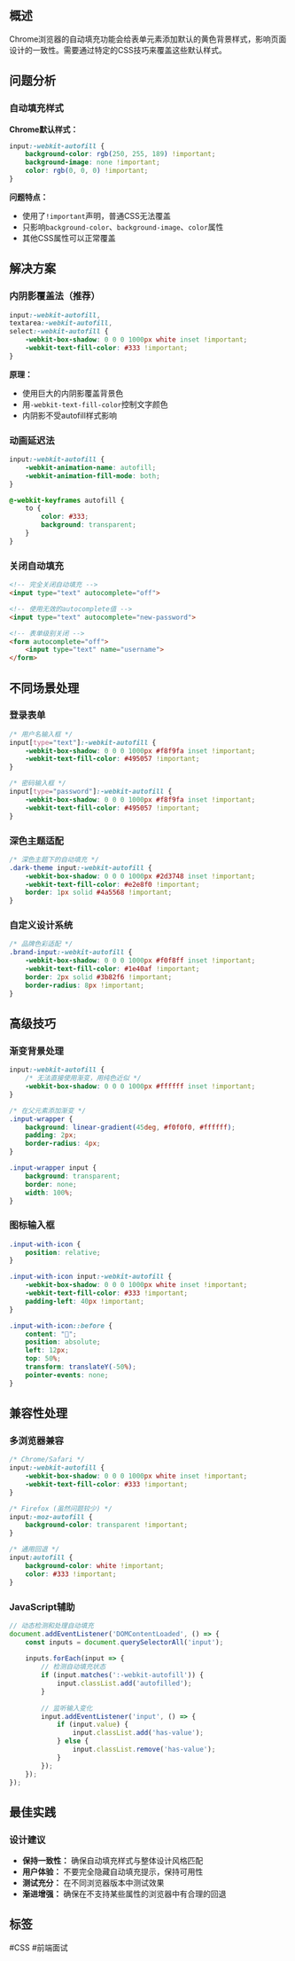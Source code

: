 ## 概述

Chrome浏览器的自动填充功能会给表单元素添加默认的黄色背景样式，影响页面设计的一致性。需要通过特定的CSS技巧来覆盖这些默认样式。

## 问题分析

### 自动填充样式

**Chrome默认样式：**
```css
input:-webkit-autofill {
    background-color: rgb(250, 255, 189) !important;
    background-image: none !important;
    color: rgb(0, 0, 0) !important;
}
```

**问题特点：**
- 使用了`!important`声明，普通CSS无法覆盖
- 只影响`background-color`、`background-image`、`color`属性
- 其他CSS属性可以正常覆盖

## 解决方案

### 内阴影覆盖法（推荐）

```css
input:-webkit-autofill,
textarea:-webkit-autofill,
select:-webkit-autofill {
    -webkit-box-shadow: 0 0 0 1000px white inset !important;
    -webkit-text-fill-color: #333 !important;
}
```

**原理：**
- 使用巨大的内阴影覆盖背景色
- 用`-webkit-text-fill-color`控制文字颜色
- 内阴影不受autofill样式影响

### 动画延迟法

```css
input:-webkit-autofill {
    -webkit-animation-name: autofill;
    -webkit-animation-fill-mode: both;
}

@-webkit-keyframes autofill {
    to {
        color: #333;
        background: transparent;
    }
}
```

### 关闭自动填充

```html
<!-- 完全关闭自动填充 -->
<input type="text" autocomplete="off">

<!-- 使用无效的autocomplete值 -->
<input type="text" autocomplete="new-password">

<!-- 表单级别关闭 -->
<form autocomplete="off">
    <input type="text" name="username">
</form>
```

## 不同场景处理

### 登录表单

```css
/* 用户名输入框 */
input[type="text"]:-webkit-autofill {
    -webkit-box-shadow: 0 0 0 1000px #f8f9fa inset !important;
    -webkit-text-fill-color: #495057 !important;
}

/* 密码输入框 */
input[type="password"]:-webkit-autofill {
    -webkit-box-shadow: 0 0 0 1000px #f8f9fa inset !important;
    -webkit-text-fill-color: #495057 !important;
}
```

### 深色主题适配

```css
/* 深色主题下的自动填充 */
.dark-theme input:-webkit-autofill {
    -webkit-box-shadow: 0 0 0 1000px #2d3748 inset !important;
    -webkit-text-fill-color: #e2e8f0 !important;
    border: 1px solid #4a5568 !important;
}
```

### 自定义设计系统

```css
/* 品牌色彩适配 */
.brand-input:-webkit-autofill {
    -webkit-box-shadow: 0 0 0 1000px #f0f8ff inset !important;
    -webkit-text-fill-color: #1e40af !important;
    border: 2px solid #3b82f6 !important;
    border-radius: 8px !important;
}
```

## 高级技巧

### 渐变背景处理

```css
input:-webkit-autofill {
    /* 无法直接使用渐变，用纯色近似 */
    -webkit-box-shadow: 0 0 0 1000px #ffffff inset !important;
}

/* 在父元素添加渐变 */
.input-wrapper {
    background: linear-gradient(45deg, #f0f0f0, #ffffff);
    padding: 2px;
    border-radius: 4px;
}

.input-wrapper input {
    background: transparent;
    border: none;
    width: 100%;
}
```

### 图标输入框

```css
.input-with-icon {
    position: relative;
}

.input-with-icon input:-webkit-autofill {
    -webkit-box-shadow: 0 0 0 1000px white inset !important;
    -webkit-text-fill-color: #333 !important;
    padding-left: 40px !important;
}

.input-with-icon::before {
    content: "👤";
    position: absolute;
    left: 12px;
    top: 50%;
    transform: translateY(-50%);
    pointer-events: none;
}
```

## 兼容性处理

### 多浏览器兼容

```css
/* Chrome/Safari */
input:-webkit-autofill {
    -webkit-box-shadow: 0 0 0 1000px white inset !important;
    -webkit-text-fill-color: #333 !important;
}

/* Firefox (虽然问题较少) */
input:-moz-autofill {
    background-color: transparent !important;
}

/* 通用回退 */
input:autofill {
    background-color: white !important;
    color: #333 !important;
}
```

### JavaScript辅助

```javascript
// 动态检测和处理自动填充
document.addEventListener('DOMContentLoaded', () => {
    const inputs = document.querySelectorAll('input');
    
    inputs.forEach(input => {
        // 检测自动填充状态
        if (input.matches(':-webkit-autofill')) {
            input.classList.add('autofilled');
        }
        
        // 监听输入变化
        input.addEventListener('input', () => {
            if (input.value) {
                input.classList.add('has-value');
            } else {
                input.classList.remove('has-value');
            }
        });
    });
});
```

## 最佳实践

### 设计建议

- **保持一致性：** 确保自动填充样式与整体设计风格匹配
- **用户体验：** 不要完全隐藏自动填充提示，保持可用性
- **测试充分：** 在不同浏览器版本中测试效果
- **渐进增强：** 确保在不支持某些属性的浏览器中有合理的回退

## 标签
#CSS #前端面试